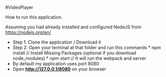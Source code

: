 #VideoPlayer

How to run this application.

Assuming you had already installed and configured NodeJS from https://nodejs.org/en/

* Step 1: Clone the application / Download it
* Step 2: Open your terminal at that folder and run this commands
             * npm install // Install Missing Packages (optional if you download node_modules)
             * npm start // It will run the webpack and server
* By default my application uses port 8080
* Open <b>http://127.0.0.1/8080</b> on your browser
 
